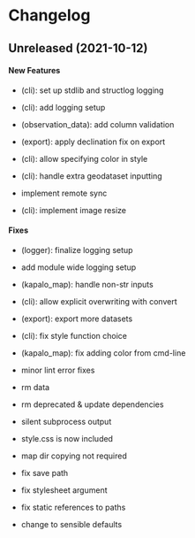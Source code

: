# Changelog

## Unreleased (2021-10-12)

#### New Features

-   (cli): set up stdlib and structlog logging

-   (cli): add logging setup

-   (observation_data): add column validation

-   (export): apply declination fix on export

-   (cli): allow specifying color in style

-   (cli): handle extra geodataset inputting

-   implement remote sync

-   (cli): implement image resize

#### Fixes

-   (logger): finalize logging setup

-   add module wide logging setup

-   (kapalo_map): handle non-str inputs

-   (cli): allow explicit overwriting with convert

-   (export): export more datasets

-   (cli): fix style function choice

-   (kapalo_map): fix adding color from cmd-line

-   minor lint error fixes

-   rm data

-   rm deprecated & update dependencies

-   silent subprocess output

-   style.css is now included

-   map dir copying not required

-   fix save path

-   fix stylesheet argument

-   fix static references to paths

-   change to sensible defaults
